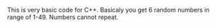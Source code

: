 This is very basic code for C++. 
Basicaly you get 6 random numbers in range of 1-49. Numbers cannot repeat. 
